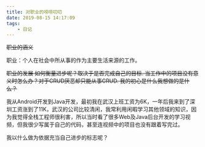 ```yaml
---
title: 对职业的唠唠叨叨
date: 2019-08-15 14:17:09
tags:
    - 日记
---
```

~~职业的涵义~~

职业：个人在社会中所从事的作为主要生活来源的工作。

~~职业的发展
    如何衡量进步呢？取决于是否完成自己的目标.
    当工作中的项目没有意义时怎么办？对于CRUD厌恶却只能从事CRUD. 
    我的初心是什么我想做的是什么？~~

我从Android开发到Java开发，最初我在武汉上班工资为6K，一年后我来到了深圳工资涨到了11K，武汉的公司比较清闲，我常利用闲暇学习其他领域的知识，因为我觉得全栈工程师很利害，所以当时看了很多Web及Java后台开发的学习视频，但我很少写属于自己的代码，甚至连视频中的项目也没有跟着写完过。

我以什么做为依据充当自己进步的标志呢？
